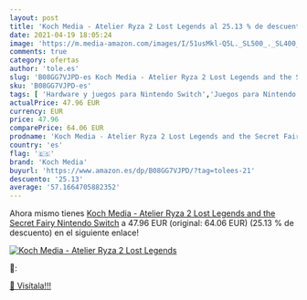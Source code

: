 ```yaml
---
layout: post
title: 'Koch Media - Atelier Ryza 2 Lost Legends al 25.13 % de descuento'
date: 2021-04-19 18:05:24
image: 'https://m.media-amazon.com/images/I/51usMkl-Q5L._SL500_._SL400_.jpg'
comments: true
category: ofertas
author: 'tole.es'
slug: 'B08GG7VJPD-es Koch Media - Atelier Ryza 2 Lost Legends and the Secret...'
sku: 'B08GG7VJPD-es'
tags: [ 'Hardware y juegos para Nintendo Switch','Juegos para Nintendo Switch','Videojuegos','koch media','nintendo', ]
actualPrice: 47.96 EUR
currency: EUR
price: 47.96
comparePrice: 64.06 EUR
prodname: 'Koch Media - Atelier Ryza 2 Lost Legends and the Secret Fairy  Nintendo Switch'
country: 'es'
flag: '🇪🇸'
brand: 'Koch Media'
buyurl: 'https://www.amazon.es/dp/B08GG7VJPD/?tag=tolees-21'
descuento: '25.13'
average: '57.1664705882352'
---
```


Ahora mismo tienes [Koch Media - Atelier Ryza 2 Lost Legends and the Secret Fairy  Nintendo Switch](https://www.amazon.es/dp/B08GG7VJPD/?tag=tolees-21) a 47.96 EUR (original: 64.06 EUR) (25.13 %  de descuento) en el siguiente enlace!

[![Koch Media - Atelier Ryza 2 Lost Legends](https://m.media-amazon.com/images/I/51usMkl-Q5L._SL500_._SL400_.jpg)](https://www.amazon.es/dp/B08GG7VJPD/?tag=tolees-21)

🔎:


[🛒 Visítala!!!](https://www.amazon.es/dp/B08GG7VJPD/?tag=tolees-21)
